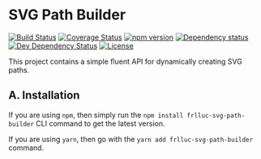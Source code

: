 # SVG Path Builder

[![Build Status](https://travis-ci.com/CalionVarduk/svg-path-builder.png?branch=master)](https://travis-ci.com/CalionVarduk/svg-path-builder)
[![Coverage Status](https://coveralls.io/repos/github/CalionVarduk/svg-path-builder/badge.svg)](https://coveralls.io/github/CalionVarduk/svg-path-builder)
[![npm version](https://badge.fury.io/js/frlluc-svg-path-builder.svg)](https://www.npmjs.com/package/frlluc-svg-path-builder)
[![Dependency status](https://david-dm.org/CalionVarduk/svg-path-builder/status.svg)](https://david-dm.org/CalionVarduk/svg-path-builder)
[![Dev Dependency Status](https://david-dm.org/CalionVarduk/svg-path-builder/dev-status.svg)](https://david-dm.org/CalionVarduk/svg-path-builder?type=dev)
[![License](https://img.shields.io/github/license/mashape/apistatus.svg)](https://github.com/CalionVarduk/svg-path-builder/blob/master/LICENSE)

This project contains a simple fluent API for dynamically creating SVG paths.

## A. Installation

If you are using `npm`, then simply run the `npm install frlluc-svg-path-builder` CLI command to get the latest version.

If you are using `yarn`, then go with the `yarn add frlluc-svg-path-builder` command.
